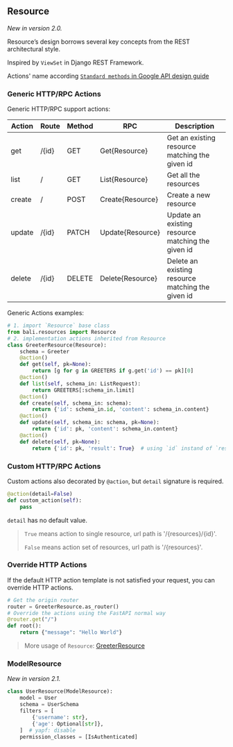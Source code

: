 ## Resource

<i>New in version 2.0.</i>

Resource’s design borrows several key concepts from the REST architectural style.

Inspired by `ViewSet` in Django REST Framework.

Actions' name according [`Standard methods` in Google API design guide](https://cloud.google.com/apis/design/standard_methods) 

### Generic HTTP/RPC Actions

Generic HTTP/RPC support actions:

|Action |Route |Method | RPC  | Description|
--- |--- | --- | --- | ---
|get |/{id} |GET |Get{Resource} |Get an existing resource matching the given id |
|list |/ |GET |List{Resource} |Get all the resources |
|create |/ |POST |Create{Resource} |Create a new resource |
|update |/{id} |PATCH |Update{Resource} |Update an existing resource matching the given id |
|delete |/{id} |DELETE |Delete{Resource} |Delete an existing resource matching the given id |

Generic Actions examples:

```python
# 1. import `Resource` base class
from bali.resources import Resource
# 2. implementation actions inherited from Resource
class GreeterResource(Resource):
    schema = Greeter
    @action()
    def get(self, pk=None):
        return [g for g in GREETERS if g.get('id') == pk][0]
    @action()
    def list(self, schema_in: ListRequest):
        return GREETERS[:schema_in.limit]
    @action()
    def create(self, schema_in: schema):
        return {'id': schema_in.id, 'content': schema_in.content}
    @action()
    def update(self, schema_in: schema, pk=None):
        return {'id': pk, 'content': schema_in.content}
    @action()
    def delete(self, pk=None):
        return {'id': pk, 'result': True}  # using `id` instand of `result`
```


### Custom HTTP/RPC Actions

Custom actions also decorated by `@action`, but `detail` signature is required.

```python
@action(detail=False)
def custom_action(self):
    pass
```

`detail` has no default value.
> `True` means action to single resource, url path is '/{resources}/{id}'.
> 
> `False` means action set of resources, url path is '/{resources}'.
> 
### Override HTTP Actions

If the default HTTP action template is not satisfied your request, you can override HTTP actions.

```python
# Get the origin router 
router = GreeterResource.as_router()
# Override the actions using the FastAPI normal way
@router.get("/")
def root():
    return {"message": "Hello World"}
```

> More usage of `Resource`: [GreeterResource](examples/resources/greeter.py)

### ModelResource

<i>New in version 2.1.</i>

```python
class UserResource(ModelResource):
    model = User
    schema = UserSchema
    filters = [
        {'username': str},
        {'age': Optional[str]},
    ]  # yapf: disable
    permission_classes = [IsAuthenticated]
```
